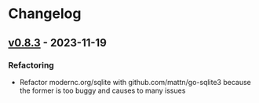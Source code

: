 # Changelog


<a name="v0.8.3"></a>
## [v0.8.3] - 2023-11-19
### Refactoring
- Refactor modernc.org/sqlite with github.com/mattn/go-sqlite3 because the former is too buggy and causes to many issues


[Unreleased]: https://github.com/RobinThrift/stuff/compare/v0.8.3...HEAD
[v0.8.3]: https://github.com/RobinThrift/stuff/compare/v0.8.2...v0.8.3
